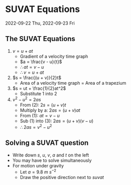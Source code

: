 # SUVAT Equations
2022-09-22 Thu, 2022-09-23 Fri

## The SUVAT Equations

1. $v = u + at$
	- Gradient of a velocity time graph
	- $a = \frac{v - u}{t}$
	- $\therefore at = v - u$
	- $\therefore v = u + at$
2. $s = \frac{(u + v)}{2}t$
	- Area of a velocity time graph = Area of a trapezium
3. $s = ut + \frac{1}{2}at^2$
	- Substitute 1 into 2
4. $v^2 - u^2 = 2as$
	- $\text{From (2): } 2s = (u + v)t$
	- $\text{Multiply by a: } 2as = (u + v)at$
	- $\text{From (1): } at = v - u$
	- $\text{Sub (1) into (3): }2as = (u + v)(v - u)$
	- $\therefore 2as = v^2 - u^2$

## Solving a SUVAT question
- Write down $s$, $u$, $v$, $a$ and $t$ on the left
- You may have to solve simultaneously
- For motion under gravity
	- Let $a = 9.8\ m\ s^{-2}$ 
	- Draw the positive direction next to $suvat$